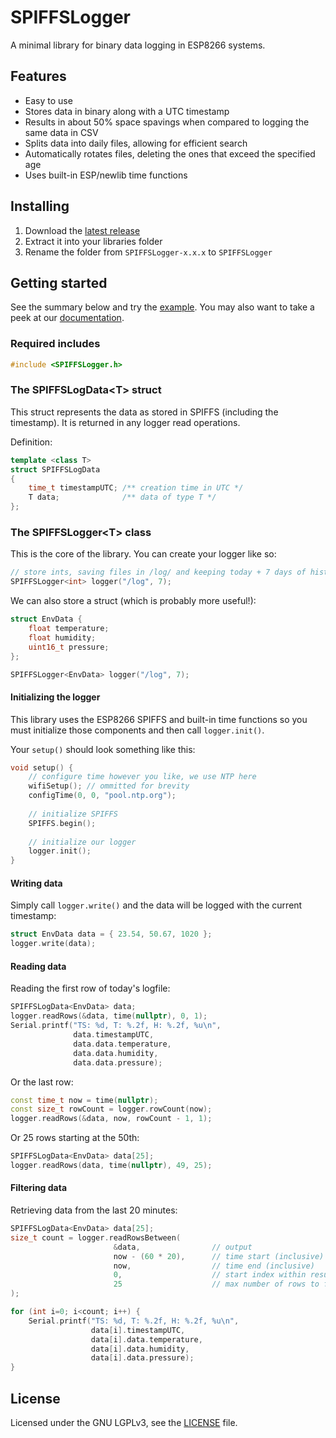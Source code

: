 # SPIFFSLogger
A minimal library for binary data logging in ESP8266 systems.

## Features

* Easy to use
* Stores data in binary along with a UTC timestamp
* Results in about 50% space spavings when compared to logging the same data in CSV
* Splits data into daily files, allowing for efficient search
* Automatically rotates files, deleting the ones that exceed the specified age
* Uses built-in ESP/newlib time functions

## Installing

1. Download the [latest release](https://github.com/bitmario/SPIFFSLogger/releases/latest)
2. Extract it into your libraries folder
3. Rename the folder from `SPIFFSLogger-x.x.x` to `SPIFFSLogger`

## Getting started

See the summary below and try the [example](examples/Basic/Basic.ino). You may also want to take a peek at our [documentation](extras/docs/api.md).

### Required includes

```cpp
#include <SPIFFSLogger.h>
```

### The SPIFFSLogData<T\> struct

This struct represents the data as stored in SPIFFS (including the timestamp). It is returned in any logger read operations.

Definition:

```cpp
template <class T>
struct SPIFFSLogData
{
    time_t timestampUTC; /** creation time in UTC */
    T data;              /** data of type T */
};
```

### The SPIFFSLogger<T\> class 

This is the core of the library. You can create your logger like so:

```cpp
// store ints, saving files in /log/ and keeping today + 7 days of history
SPIFFSLogger<int> logger("/log", 7);
```

We can also store a struct (which is probably more useful!):

```cpp
struct EnvData {
    float temperature;
    float humidity;
    uint16_t pressure;
};

SPIFFSLogger<EnvData> logger("/log", 7);
```

#### Initializing the logger

This library uses the ESP8266 SPIFFS and built-in time functions so you must initialize those components and then call `logger.init()`.

Your `setup()` should look something like this:

```cpp
void setup() {
    // configure time however you like, we use NTP here
    wifiSetup(); // ommitted for brevity
    configTime(0, 0, "pool.ntp.org");
    
    // initialize SPIFFS
    SPIFFS.begin();
    
    // initialize our logger
    logger.init();
}
```

#### Writing data

Simply call `logger.write()` and the data will be logged with the current timestamp:

```cpp
struct EnvData data = { 23.54, 50.67, 1020 };
logger.write(data);
```

#### Reading data

Reading the first row of today's logfile:

```cpp
SPIFFSLogData<EnvData> data;
logger.readRows(&data, time(nullptr), 0, 1);
Serial.printf("TS: %d, T: %.2f, H: %.2f, %u\n",
              data.timestampUTC,
              data.data.temperature,
              data.data.humidity,
              data.data.pressure);
```

Or the last row:

```cpp
const time_t now = time(nullptr);
const size_t rowCount = logger.rowCount(now);
logger.readRows(&data, now, rowCount - 1, 1);
```

Or 25 rows starting at the 50th:

```cpp
SPIFFSLogData<EnvData> data[25];
logger.readRows(data, time(nullptr), 49, 25);
```

#### Filtering data

Retrieving data from the last 20 minutes:

```cpp
SPIFFSLogData<EnvData> data[25];
size_t count = logger.readRowsBetween(
                       &data,                // output
                       now - (60 * 20),      // time start (inclusive)
                       now,                  // time end (inclusive)
                       0,                    // start index within results
                       25                    // max number of rows to fetch
);

for (int i=0; i<count; i++) {
    Serial.printf("TS: %d, T: %.2f, H: %.2f, %u\n",
                  data[i].timestampUTC,
                  data[i].data.temperature,
                  data[i].data.humidity,
                  data[i].data.pressure);
}
```

## License
Licensed under the GNU LGPLv3, see the [LICENSE](LICENSE) file.
